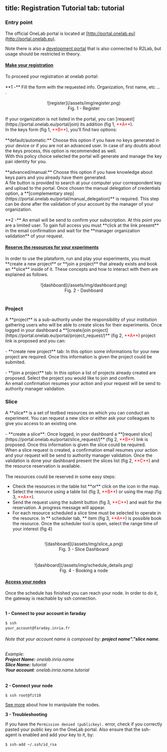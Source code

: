 title: Registration Tutorial
tab: tutorial
---

<script type="text/javascript">loadMenu();</script>

### Entry point
The official OneLab portal is located at [http://portal.onelab.eu](http://portal.onelab.eu).

Note there is also a [development portal](http://dev.myslice.info) that is also connected to R2Lab, but usage should be restricted in theory.

<div class="panel-group" id="accordion" role="tablist" aria-multiselectable="true" markdown="1">
  
  <div class="panel panel-default">
    <div class="panel-heading" role="tab" id="headingOne">
      <h4 class="panel-title">
        <a role="button" data-toggle="collapse" data-parent="#accordion" href="#collapseOne" aria-expanded="true" aria-controls="collapseOne">
          Make your registration
        </a>
      </h4>
    </div>
    <div id="collapseOne" class="panel-collapse collapse in" role="tabpanel" aria-labelledby="headingOne">
      <div class="panel-body">
      	To proceed your registration at onelab portal:
      	<br/>
      	<br/>
				**1 -** Fill the form with the requested info. Organization, first name, etc ... . 
				<br/>
				<br/>
				<center>
				![register](/assets/img/register.png)<br/>
				Fig. 1 - Register
				</center>
				<br/>
				If your organization is not listed in the portal, you can [request](https://portal.onelab.eu/portal/join) its addition (fig 1, <font color="red">**A**</font>).
				<br/>
				In the keys form (fig 1, <font color="red">**B**</font>), you'll find two options:
				<br/>
				<br/>
				**default/automatic:** Choose this option if you have no keys generated in your device or if you are not an advanced user. In case of any doubts about the keys process, this option is recommended as well.
				<br/>
				With this policy choice selected the portal will generate and manage the key pair identity for you.
				<br/>
				<br/>
				**advanced/manual:** Choose this option if you have knowledge about keys pairs and you already have them generated.
				<br/>
				A file button is provided to search at your computer your correspondent key and upload to the portal.
				Once chosen the manual delegation of credentials option, a **[complementary step](https://portal.onelab.eu/portal/manual_delegation)** is required. This step can be done after the validation of your account by the manager of your organization.
				<br/>
				<br/>
				**2 -** An email will be send to confirm your subscription. At this point you are a limited user. To gain full access you must **click at the link present** in the email confirmation and wait for the **manager organization validation** of your request.
      </div>
    </div>
  </div>
  <div class="panel panel-default">
    <div class="panel-heading" role="tab" id="headingTwo">
      <h4 class="panel-title">
        <a class="collapsed" role="button" data-toggle="collapse" data-parent="#accordion" href="#collapseTwo" aria-expanded="false" aria-controls="collapseTwo">
          Reserve the resources for your experiments
        </a>
      </h4>
    </div>
    <div id="collapseTwo" class="panel-collapse collapse" role="tabpanel" aria-labelledby="headingTwo">
      <div class="panel-body">
				In order to use the plataform, run and play your experiments, you must **create a new project** or **join a project** that already exists and book an **slice** inside of it. These concepts and how to interact with them are explained as follows.
				<br/>
				<br/>
				<center>
				![dashboard](/assets/img/dashboard.png)<br/>
				Fig. 2 - Dashboard
				</center>
				<br/>
				<h3>Project</h3>
				A **project** is a sub-authority under the responsibility of your institution gathering users who will be able to create slices for their experiments.
				Once logged in your dashboard a **[create/join project](https://portal.onelab.eu/portal/project_request/)** (fig 2, <font color="red">**A**</font>) project link is proposed and you can:
				<br/>
				<br/>
				- **create new project** tab: In this option some informations for your new project are required.
				Once this information is given the project could be submited.
				<br/>
				<br/>
				- **join a project** tab: In this option a list of projects already created are proposed. Select the project you would like to join and confirm. 
				<br/>
				An email confirmation resumes your action and your request will be send to authority manager validation.
				<br/>
				<h3>Slice</h3>
				A **slice** is a set of testbed resources on which you can conduct an experiment. You can request a new slice or either ask your colleagues to give you access to an existing one.
				<br/>
				<br/>
				- **create a slice**: Once logged, in your dashboard a **[request slice](https://portal.onelab.eu/portal/slice_request/)** (fig 2, <font color="red">**B**</font>) link is proposed. 
				Once this information is given the slice could be required.
				<br/>
				When a slice request is created, a confirmation email resumes your action and your request will be send to authority manager validation.
				Once the validation is done your dashboard present the slices list (fig 2, <font color="red">**C**</font>) and the resource reservation is available.
				<br/>
				<br/>
				The resources could be reserved in some easy steps:
				<ul>
					<li>Check the resources in the table list **or** click on the icon in the map.</li>
					<li>Select the resource using a table list (fig 3, <font color="red">**B**</font>) or using the map (fig 3, <font color="red">**A**</font>).</li>
					<li>Send the request using the submit button (fig 3, <font color="red">**C**</font>) and wait for the reservation. A progress message will appear.</li>
					<li>For each resource scheduled a slice time must be selected to operate in the resource. In ** scheduler tab, ** item (fig 3, <font color="red">**A**</font>) is possible book the resource. Once the scheduler tool is open, select the range time of your interest (fig 4)</li>
				</ul>
				<br/>
				<center>
				![dashboard](/assets/img/slice_a.png)<br/>
				Fig. 3 - Slice Dashboard
				</center>
				<br/>
				<br/>
				<center>
				![dashboard](/assets/img/schedule_details.png)<br/>
				Fig. 4 - Booking a node
				</center>
      </div>
    </div>
  </div>
  <div class="panel panel-default">
    <div class="panel-heading" role="tab" id="headingThree">
      <h4 class="panel-title">
        <a class="collapsed" role="button" data-toggle="collapse" data-parent="#accordion" href="#collapseThree" aria-expanded="false" aria-controls="collapseThree">
          Access your nodes
        </a>
      </h4>
    </div>
    <div id="collapseThree" class="panel-collapse collapse" role="tabpanel" aria-labelledby="headingThree">
      <div class="panel-body">
        Once the schedule has finished you can reach your node. In order to do it, the gateway is reachable by ssh connection.
        <br/>
        <br/>

 <strong>1 - Connect to your account in faraday</strong>
        <p>
        	<pre class="hljs"><code>$ ssh your_account@faraday<span class="hljs-class">.inria</span><span class="hljs-class">.fr</span></code></pre>
      	</p>
      	<h6>
      		Note that your account name is composed by: <strong>project name"."slice name</strong>.
      		<br/>
      		<br/>
      		<p>
		      	Example:<br/>
		      	<strong>Project Name:</strong> onelab.inria.name<br/>
		      	<strong>Slice Name:</strong> tutorial<br/>
		      	<strong>Your account</strong>: onelab.inria.name.tutorial
	      	</p>
      	</h6>

<strong>2 - Connect your node</strong>
<p>
<pre class="hljs"><code>$ ssh root@fit10</span></code></pre>
</p>

[See more](tuto-02-michelle.md#main) about how to manipulate the nodes.
</p>
      
<strong>3 - Troubleshooting</strong>
<p>
<p>If you have the <code>Permission denied (publickey).</code> error, check if you correctly pasted your public key on the OneLab portal. Also ensure that the ssh-agent is enabled and add your key to it, by:
<p>
<pre class="hljs"><code>$ ssh-add ~/.ssh/id_rsa</span></code></pre>
</p>

<!-- oooohhh
Alternatively, restart the tutorial registration from the beginning.
-->

</div>
</div>
</div>
  
</div>






